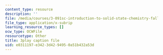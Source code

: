 ```yaml
---
content_type: resource
description: ''
file: /media/courses/3-091sc-introduction-to-solid-state-chemistry-fall-2010/e0311197e3423d4294950a51b432a53d_U_dpm7SCIpg.srt
file_type: application/x-subrip
learning_resource_types: []
ocw_type: OCWFile
resourcetype: Other
title: 3play caption file
uid: e0311197-e342-3d42-9495-0a51b432a53d
---
```

